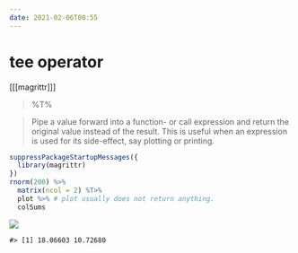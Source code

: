 ```yaml
---
date: 2021-02-06T00:55
---
```


# tee operator

[[[magrittr]]]

> %T% 

> Pipe a value forward into a function- or call expression and return the original value instead of the result. This is useful when an expression is used for its side-effect, say plotting or printing.

``` r
suppressPackageStartupMessages({
  library(magrittr)
})
rnorm(200) %>%
  matrix(ncol = 2) %T>%
  plot %>% # plot usually does not return anything. 
  colSums
```

![](https://i.imgur.com/4ibffu9.png)

    #> [1] 18.06603 10.72680

